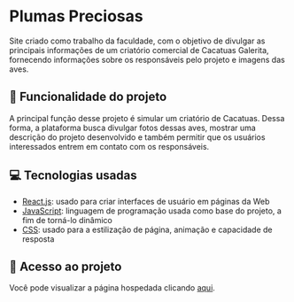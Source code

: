 # Plumas Preciosas
Site criado como trabalho da faculdade, com o objetivo de divulgar as principais informações de um criatório comercial de Cacatuas Galerita, fornecendo informações sobre os responsáveis pelo projeto e imagens das aves.

## 🔨 Funcionalidade do projeto
A principal função desse projeto é simular um criatório de Cacatuas. Dessa forma, a plataforma busca divulgar fotos dessas aves, mostrar uma descrição do projeto desenvolvido e também permitir que os usuários interessados entrem em contato com os responsáveis.

## 💻 Tecnologias usadas
* [React.js](https://pt-br.react.dev/blog/2023/03/16/introducing-react-dev): usado para criar interfaces de usuário em páginas da Web
* [JavaScript](https://www.typescriptlang.org/pt/docs/): linguagem de programação usada como base do projeto, a fim de torná-lo dinâmico
* [CSS](https://developer.mozilla.org/pt-BR/docs/Web/CSS): usado para a estilização de página, animação e capacidade de resposta

## 📁 Acesso ao projeto
Você pode visualizar a página hospedada clicando [aqui](https://plumaspreciosas.vercel.app/).